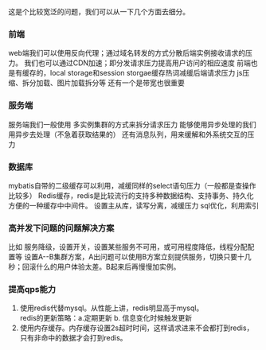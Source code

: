  这是个比较宽泛的问题，我们可以从一下几个方面去细分。
### 前端
web端我们可以使用反向代理；通过域名转发的方式分散后端实例接收请求的压力。
我们也可以通过CDN加速；即分发请求压力提高用户访问的相应速度
前端也是有缓存的，local storage和session storgae缓存热词减缓后端请求压力
js压缩、拆分加载、图片加载拆分等
还有一个是带宽也很重要

### 服务端
服务端我们一般使用 多实例集群的方式来拆分请求压力
能够使用异步处理的我们用异步去处理（不急着获取结果的）
还有消息队列，用来缓解和外系统交互的压力


### 数据库
mybatis自带的二级缓存可以利用，减缓同样的select语句压力（一般都是查操作比较多）
Redis缓存，redis是比较流行的支持多种数据结构、支持事务、持久化方便的一种缓存中中间件。
设置主从库，读写分离，减缓压力
sql优化，利用索引

### 高并发下问题的问题解决方案
比如 服务降级，设置开关，设置某些服务不可用，或可用程度降低，线程分配配置等
设置A--B集群方案，A出问题可以使用B方案立刻提供服务，切换只要十几秒；回滚什么的用户体验太差。B起来后再慢慢加实例。


### 提高qps能力
1. 使用redis代替mysql。从性能上讲，redis明显高于mysql。  
redis的更新策略：a.定期更新 b. 信息变化时候触发更新
2. 使用内存缓存。内存缓存设置2s超时时间，这样请求进来不会都打到redis，只有非命中的数据才会打到redis。
